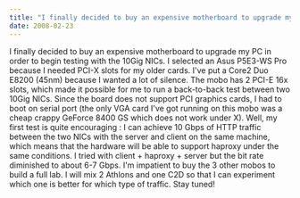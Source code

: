 ```yaml
---
title: "I finally decided to buy an expensive motherboard to upgrade my PC in order to begin testing with the 10Gig NICs."
date: 2008-02-23
---
```


I finally decided to buy an expensive motherboard to upgrade my PC in order to begin testing with the 10Gig NICs. I selected an Asus P5E3-WS Pro because I needed PCI-X slots for my older cards. I've put a Core2 Duo E8200 (45nm) because I wanted a lot of silence. The mobo has 2 PCI-E 16x slots, which made it possible for me to run a back-to-back test between two 10Gig NICs. Since the board does not support PCI graphics cards, I had to boot on serial port (the only VGA card I've got running on this mobo was a cheap crappy GeForce 8400 GS which does not work under X). Well, my first test is quite encouraging : I can achieve 10 Gbps of HTTP traffic between the two NICs with the server and client on the same machine, which means that the hardware will be able to support haproxy under the same conditions. I tried with client + haproxy + server but the bit rate diminished to about 6-7 Gbps. I'm impatient to buy the 3 other mobos to build a full lab. I will mix 2 Athlons and one C2D so that I can experiment which one is better for which type of traffic. Stay tuned!
